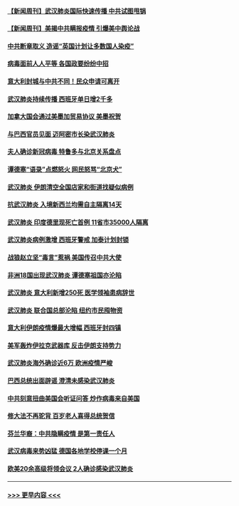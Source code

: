 #### [【新闻周刊】武汉肺炎国际快速传播 中共试图甩锅](../pages/prog202/a102799845.md?t=03150902) 
#### [【新闻周刊】美揭中共瞒报疫情  引爆美中舆论战](../pages/prog202/a102799836.md?t=03150902) 
#### [中共断章取义 造谣“英国计划让多数国人染疫”](../pages/prog202/a102799810.md?t=03150902) 
#### [病毒面前人人平等 各国政要纷纷中招](../pages/prog202/a102799720.md?t=03150902) 
#### [意大利封城与中共不同！民众申请可离开](../pages/prog202/a102799706.md?t=03150902) 
#### [武汉肺炎持续传播 西班牙单日增2千多](../pages/prog202/a102799649.md?t=03150902) 
#### [加拿大国会通过美墨加贸易协议  美墨祝贺](../pages/prog202/a102799636.md?t=03150902) 
#### [与巴西官员见面 迈阿密市长染武汉肺炎](../pages/prog202/a102799484.md?t=03150902) 
#### [夫人确诊新冠病毒 特鲁多与北京关系盘点](../pages/prog202/a102799474.md?t=03150902) 
#### [谭德塞“语录”点燃怒火 网民怒骂“北京犬”](../pages/prog202/a102799480.md?t=03150902) 
#### [武汉肺炎 伊朗清空全国店家和街道找疑似病例](../pages/prog202/a102799451.md?t=03150902) 
#### [抗武汉肺炎 入境新西兰均需自主隔离14天](../pages/prog202/a102799406.md?t=03150902) 
#### [武汉肺炎 印度德里现死亡首例 11省市35000人隔离](../pages/prog202/a102799379.md?t=03150902) 
#### [武汉肺炎病例激增 西班牙警戒 加泰计划封锁](../pages/prog202/a102799338.md?t=03150902) 
#### [战狼赵立坚“毒言”惹祸 美国传召中共大使](../pages/prog202/a102799314.md?t=03150902) 
#### [非洲18国出现武汉肺炎 谭德塞祖国亦沦陷](../pages/prog202/a102799302.md?t=03150902) 
#### [武汉肺炎 意大利新增250死 医学领袖患病辞世](../pages/prog202/a102799253.md?t=03150902) 
#### [武汉肺炎 联合国总部沦陷 纽约市民囤物资](../pages/prog202/a102799239.md?t=03150902) 
#### [意大利伊朗疫情爆最大增幅 西班牙封四镇](../pages/prog202/a102798969.md?t=03150902) 
#### [美军轰炸伊拉克武器库 反击伊朗支持势力](../pages/prog202/a102799127.md?t=03150902) 
#### [武汉肺炎海外确诊近6万 欧洲疫情严峻](../pages/prog202/a102799147.md?t=03150902) 
#### [巴西总统出面辟谣  澄清未感染武汉肺炎](../pages/prog202/a102799066.md?t=03150902) 
#### [中共刻意扭曲美国会听证问答 炒作病毒来自美国](../pages/prog202/a102799022.md?t=03150902) 
#### [修大法不再驼背 百岁老人喜得总统贺信](../pages/prog202/a102799026.md?t=03150902) 
#### [芬兰华裔：中共隐瞒疫情 是第一责任人](../pages/prog202/a102798951.md?t=03150902) 
#### [武汉病毒来势凶猛 德国各地学校停课一个月](../pages/prog202/a102798978.md?t=03150902) 
#### [欧美20余高级将领会议 2人确诊感染武汉肺炎](../pages/prog202/a102798930.md?t=03150902) 

----
#### [ >>> 更早内容 <<< ](../indexes/prog202-earlier.md)

